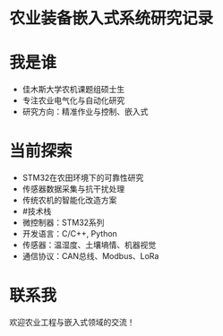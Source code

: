 
# 农业装备嵌入式系统研究记录

# 我是谁
- 佳木斯大学农机课题组硕士生
- 专注农业电气化与自动化研究
- 研究方向：精准作业与控制、嵌入式

# 当前探索
- STM32在农田环境下的可靠性研究
- 传感器数据采集与抗干扰处理
- 传统农机的智能化改造方案
- #技术栈
- 微控制器：STM32系列
- 开发语言：C/C++, Python
- 传感器：温湿度、土壤墒情、机器视觉
- 通信协议：CAN总线、Modbus、LoRa

# 联系我
欢迎农业工程与嵌入式领域的交流！



